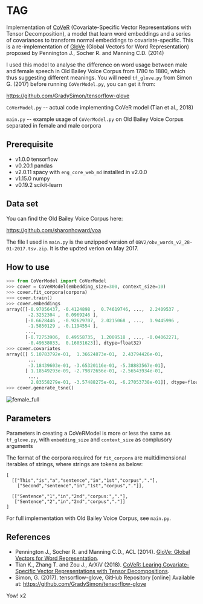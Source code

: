 # TAG
Implementation of [CoVeR](https://arxiv.org/abs/1802.07839) (Covariate-Specific Vector Representations with Tensor Decomposition), a model that learn word embeddings and a series of covariances to transform normal embeddings to covariate-specific. This is a re-implementation of [GloVe](http://nlp.stanford.edu/projects/glove/) (Global Vectors for Word Representation) proposed by Pennington J., Socher R. and Manning C.D. (2014)

I used this model to analyse the difference on word usage between male and female speech in Old Bailey Voice Corpus from 1780 to 1880, which thus suggesting different meanings. You will need `tf_glove.py` from Simon G. (2017) before running `CoVerModel.py`, you can get it from:

https://github.com/GradySimon/tensorflow-glove

`CoVerModel.py` -- actual code implementing CoVeR model (Tian et al., 2018)

`main.py` -- example usage of `CoVerModel.py` on Old Bailey Voice Corpus separated in female and male corpora

## Prerequisite
- v1.0.0 tensorflow
- v0.20.1 pandas
- v2.0.11 spacy with `eng_core_web_md` installed in v2.0.0
- v1.15.0 numpy
- v0.19.2 scikit-learn

## Data set
You can find the Old Bailey Voice Corpus here:

https://github.com/sharonhoward/voa

The file I used in `main.py` is the unzipped version of `OBV2/obv_words_v2_28-01-2017.tsv.zip`. It is the updted verion on May 2017.

## How to use
```python
>>> from CoVerModel import CoVerModel
>>> cover = CoVeRModel(embedding_size=300, context_size=10)
>>> cover.fit_corpora(corpora)
>>> cover.train()
>>> cover.embeddings
array([[-0.97056437, -0.4124898 ,  0.74619746, ...,  2.2409537 ,
        -2.3252304 ,  0.0969246 ],
       [-0.6628446 , -0.92629707,  2.0215068 , ...,  1.9445996 ,
        -1.5850129 , -0.1194554 ],
       ...,
       [-0.72753906,  0.49558735,  1.2009518 , ..., -0.04062271,
        -0.49638033,  0.16031623]], dtype=float32)
>>> cover.covariates
array([[ 5.10783792e-01,  1.36624873e-01,  2.43794426e-01,
        ...
        -3.18439603e-01, -3.65320116e-01, -5.38883567e-01],
       [ 1.18549293e-09, -2.79872656e-01, -2.56543934e-01,
        ...,
         2.83558279e-01, -3.57488275e-01, -6.27053738e-01]], dtype=float32)
>>> cover.generate_tsne()
```
![female_full](https://user-images.githubusercontent.com/28641434/44266037-ee920400-a220-11e8-8931-58706158bff4.png)

## Parameters

Parameters in creating a CoVeRModel is more or less the same as `tf_glove.py`, with `embedding_size` and `context_size` as complusory arguments

The format of the corpora required for `fit_corpora` are multidimensional iterables of strings, where strings are tokens as below:

```
[
  [["This","is","a","sentence","in","1st","corpus","."],
    ["Second","sentence","in","1st","corpus","."]],

  [["Sentence","1","in","2nd","corpus:","."],
   ["Sentence","2","in","2nd","corpus","."]]
]
 ```
For full implementation with Old Bailey Voice Corpus, see `main.py`.

## References

- Pennington J., Socher R. and Manning C.D., ACL (2014). [GloVe: Global Vectors for Word Representation](https://www.aclweb.org/anthology/D14-1162).
- Tian K., Zhang T. and Zou J., ArXiV (2018). [CoVeR: Learing Covariate-Specific Vector Representations with Tensor Decompositions](https://arxiv.org/pdf/1802.07839.pdf).
- Simon, G. (2017). tensorflow-glove, GitHub Repository [online] Available at: https://github.com/GradySimon/tensorflow-glove

Yow! x2
